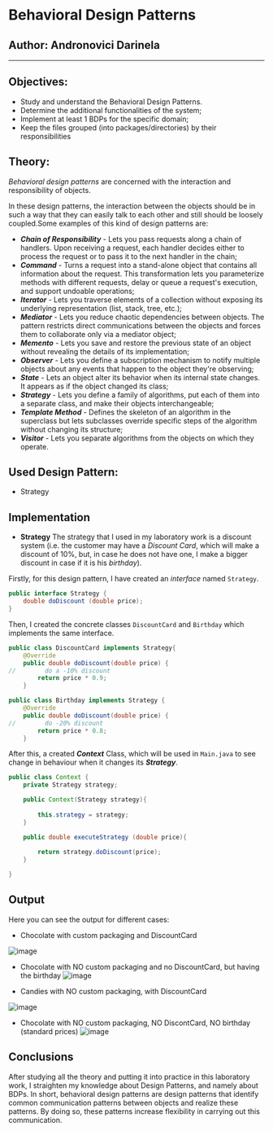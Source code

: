 # Behavioral Design Patterns


## Author: Andronovici Darinela

----

## Objectives:

* Study and understand the Behavioral Design Patterns.
* Determine the additional functionalities of the system;
* Implement at least 1 BDPs for the specific domain;
* Keep the files grouped (into packages/directories) by their responsibilities

## Theory:

*Behavioral design patterns* are concerned with the interaction and responsibility of objects.

In these design patterns, the interaction between the objects should be in such a way that they can easily talk to each other and still should be loosely coupled.Some examples of this kind of design patterns are:
* ***Chain of Responsibility*** - Lets you pass requests along a chain of handlers. Upon receiving a request, each handler decides either to process the request or to pass it to the next handler in the chain;
* ***Command*** - Turns a request into a stand-alone object that contains all information about the request. This transformation lets you parameterize methods with different requests, delay or queue a request's execution, and support undoable operations;
* ***Iterator*** -  Lets you traverse elements of a collection without exposing its underlying representation (list, stack, tree, etc.);
* ***Mediator*** - Lets you reduce chaotic dependencies between objects. The pattern restricts direct communications between the objects and forces them to collaborate only via a mediator object;
* ***Memento*** - Lets you save and restore the previous state of an object without revealing the details of its implementation;
* ***Observer*** - Lets you define a subscription mechanism to notify multiple objects about any events that happen to the object they're observing;
* ***State*** -  Lets an object alter its behavior when its internal state changes. It appears as if the object changed its class;
* ***Strategy*** - Lets you define a family of algorithms, put each of them into a separate class, and make their objects interchangeable;
* ***Template Method*** - Defines the skeleton of an algorithm in the superclass but lets subclasses override specific steps of the algorithm without changing its structure;
* ***Visitor*** - Lets you separate algorithms from the objects on which they operate.

## Used Design Pattern:

* Strategy

## Implementation

* **Strategy**
The strategy that I used in my laboratory work is a discount system (i.e. the customer may have a *Discount Card*, which will make a discount
of 10%, but, in case he does not have one, I make a bigger discount in case if it is his *birthday*).

Firstly, for this design pattern, I have created an *interface* named ```Strategy```.

```java
public interface Strategy {
    double doDiscount (double price);
}

```
Then, I created the concrete classes ```DiscountCard```  and ```Birthday``` which implements the same interface.
```java
public class DiscountCard implements Strategy{
    @Override
    public double doDiscount(double price) {
//        do a -10% discount
        return price * 0.9;
    }
```
```java
public class Birthday implements Strategy {
    @Override
    public double doDiscount(double price) {
//        do -20% discount
        return price * 0.8;
    }
```

After this, a created ***Context*** Class, which will be used in ```Main.java``` to see change in behaviour
when it changes its ***Strategy***.
```java
public class Context {
    private Strategy strategy;

    public Context(Strategy strategy){
        
        this.strategy = strategy;
    }

    public double executeStrategy (double price){
        
        return strategy.doDiscount(price);
    }

}
```

## Output
Here you can see the output for different cases:
* Chocolate with custom packaging and DiscountCard

![image](https://user-images.githubusercontent.com/56044286/145309317-10f67341-58c4-4555-9184-3ddea4ecbd6c.png)

* Chocolate with NO custom packaging and no DiscountCard, but having the birthday
![image](https://user-images.githubusercontent.com/56044286/145309394-fddbf349-1698-4ab7-be2e-d2c4e8915491.png)

* Candies with NO custom packaging, with DiscountCard 

![image](https://user-images.githubusercontent.com/56044286/145309542-02252005-c2c2-4293-9e78-ec073b71a59b.png)

* Chocolate with NO custom packaging, NO DiscontCard, NO birthday (standard prices)
![image](https://user-images.githubusercontent.com/56044286/145309622-a7ccd886-d613-4b6b-8cfe-b30bc6c10d41.png)


## Conclusions
After studying all the theory and putting it into practice in this laboratory work, 
I straighten my knowledge about Design Patterns, and namely about BDPs. In short,
behavioral design patterns are design patterns that identify common communication patterns between objects and realize these patterns. 
By doing so, these patterns increase flexibility in carrying out this communication.
